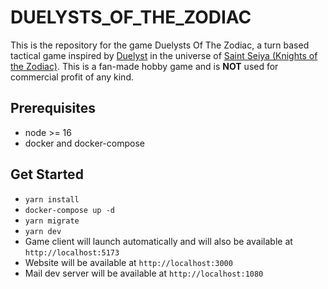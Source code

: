 # DUELYSTS_OF_THE_ZODIAC

This is the repository for the game Duelysts Of The Zodiac, a turn based tactical game inspired by [Duelyst](https://store.steampowered.com/app/2004320/Duelyst_II/) in the universe of [Saint Seiya (Knights of the Zodiac)](https://en.wikipedia.org/wiki/Knights_of_the_Zodiac:_Saint_Seiya). This is a fan-made hobby game and is **NOT** used for commercial profit of any kind.

## Prerequisites

- node >= 16
- docker and docker-compose

## Get Started

- `yarn install`
- `docker-compose up -d`
- `yarn migrate`
- `yarn dev`
- Game client will launch automatically and will also be available at `http://localhost:5173`
- Website will be available at `http://localhost:3000`
- Mail dev server will be available at `http://localhost:1080`
